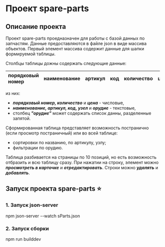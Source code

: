 ﻿# Проект spare-parts


## Описание проекта

Проект spare-parts проедназначен для работы с базой данных по запчастям.
Данные предоставляются в файле json в виде массива объектов. Первый элемент массива содержит данные для шапки формируемой таблицы.

Столбцы таблицы дожны содержать следующие данные:

| порядковый номер | наименование | артикул | код | количество | цена | узел| орудие|
|:-----------------|:-------------|:--------|:----|:-----------|:-----|:----|:------|

из них: 
- ***порядковый номер, количество*** и ***цена*** - числовые,
- ***наименование, артикул, код, узел*** и ***орудие*** - текстовые,
- столбец ***"орудие"*** может содержать список данны, разделенные запятой.

Сформированная таблица представляет возможность постранично (если просмотр постраничный) или во всей таблице:

- сортировки по названию, по артикулу, узлу;
- фильтрации по орудию.

Таблица разбивается на страницы по 10 позиций, но есть возможность отбразить и всю таблицу сразу.
При нажатии на строку, элемент можно ***просмотреть в карточке*** и ***отредактировать***.
Строки можно ***удалять*** и ***добавлять***.


## Запуск проекта spare-parts :star:

### 1. Запуск json-server

npm json-server --watch sParts.json

### 2. Запуск сборки

npm run builddev


